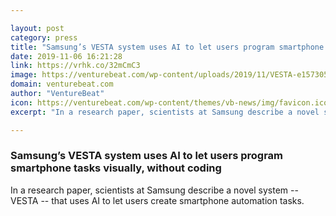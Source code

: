 ```yaml
---

layout: post
category: press
title: "Samsung’s VESTA system uses AI to let users program smartphone tasks visually, without coding"
date: 2019-11-06 16:21:28
link: https://vrhk.co/32mCmC3
image: https://venturebeat.com/wp-content/uploads/2019/11/VESTA-e1573056707631.png?w=1200&strip=all
domain: venturebeat.com
author: "VentureBeat"
icon: https://venturebeat.com/wp-content/themes/vb-news/img/favicon.ico
excerpt: "In a research paper, scientists at Samsung describe a novel system -- VESTA -- that uses AI to let users create smartphone automation tasks."

---
```


### Samsung’s VESTA system uses AI to let users program smartphone tasks visually, without coding

In a research paper, scientists at Samsung describe a novel system -- VESTA -- that uses AI to let users create smartphone automation tasks.